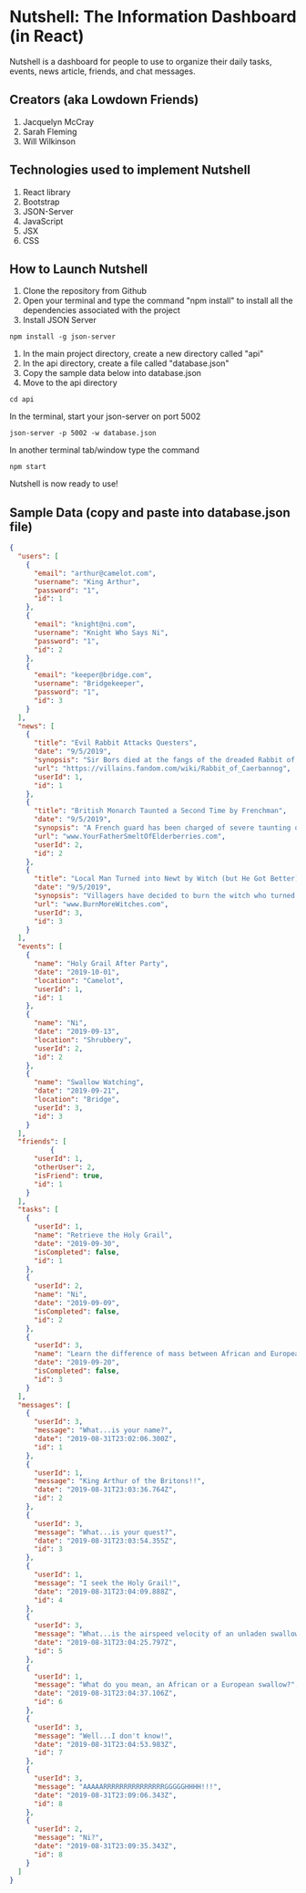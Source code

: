 # Nutshell: The Information Dashboard (in React)

Nutshell is a dashboard for people to use to organize their daily tasks, events, news article, friends, and chat messages.

## Creators (aka Lowdown Friends)
1. Jacquelyn McCray
1. Sarah Fleming
1. Will Wilkinson

## Technologies used to implement Nutshell
1. React library
1. Bootstrap
1. JSON-Server
1. JavaScript
1. JSX
1. CSS

## How to Launch Nutshell

1. Clone the repository from Github
1. Open your terminal and type the command "npm install" to install all the dependencies associated with the project
1. Install JSON Server
```
npm install -g json-server
```
1. In the main project directory, create a new directory called "api"
1. In the api directory, create a file called "database.json"
1. Copy the sample data below into database.json
1. Move to the api directory
```
cd api
```
In the terminal, start your json-server on port 5002
```
json-server -p 5002 -w database.json
```
In another terminal tab/window type the command
```
npm start
```
Nutshell is now ready to use!

## Sample Data (copy and paste into database.json file)
```json
{
  "users": [
    {
      "email": "arthur@camelot.com",
      "username": "King Arthur",
      "password": "1",
      "id": 1
    },
    {
      "email": "knight@ni.com",
      "username": "Knight Who Says Ni",
      "password": "1",
      "id": 2
    },
    {
      "email": "keeper@bridge.com",
      "username": "Bridgekeeper",
      "password": "1",
      "id": 3
    }
  ],
  "news": [
    {
      "title": "Evil Rabbit Attacks Questers",
      "date": "9/5/2019",
      "synopsis": "Sir Bors died at the fangs of the dreaded Rabbit of Caerbannog whilst he and his fellow knights were seeking the Holy Grail.",
      "url": "https://villains.fandom.com/wiki/Rabbit_of_Caerbannog",
      "userId": 1,
      "id": 1
    },
    {
      "title": "British Monarch Taunted a Second Time by Frenchman",
      "date": "9/5/2019",
      "synopsis": "A French guard has been charged of severe taunting of one King Arthur in his quest for the Holy Grail",
      "url": "www.YourFatherSmeltOfElderberries.com",
      "userId": 2,
      "id": 2
    },
    {
      "title": "Local Man Turned into Newt by Witch (but He Got Better)",
      "date": "9/5/2019",
      "synopsis": "Villagers have decided to burn the witch who turned a local man into a newt after learning that she weighs the same as a duck.",
      "url": "www.BurnMoreWitches.com",
      "userId": 3,
      "id": 3
    }
  ],
  "events": [
    {
      "name": "Holy Grail After Party",
      "date": "2019-10-01",
      "location": "Camelot",
      "userId": 1,
      "id": 1
    },
    {
      "name": "Ni",
      "date": "2019-09-13",
      "location": "Shrubbery",
      "userId": 2,
      "id": 2
    },
    {
      "name": "Swallow Watching",
      "date": "2019-09-21",
      "location": "Bridge",
      "userId": 3,
      "id": 3
    }
  ],
  "friends": [
          {
      "userId": 1,
      "otherUser": 2,
      "isFriend": true,
      "id": 1
    }
  ],
  "tasks": [
    {
      "userId": 1,
      "name": "Retrieve the Holy Grail",
      "date": "2019-09-30",
      "isCompleted": false,
      "id": 1
    },
    {
      "userId": 2,
      "name": "Ni",
      "date": "2019-09-09",
      "isCompleted": false,
      "id": 2
    },
    {
      "userId": 3,
      "name": "Learn the difference of mass between African and European swallows",
      "date": "2019-09-20",
      "isCompleted": false,
      "id": 3
    }
  ],
  "messages": [
    {
      "userId": 3,
      "message": "What...is your name?",
      "date": "2019-08-31T23:02:06.300Z",
      "id": 1
    },
    {
      "userId": 1,
      "message": "King Arthur of the Britons!!",
      "date": "2019-08-31T23:03:36.764Z",
      "id": 2
    },
    {
      "userId": 3,
      "message": "What...is your quest?",
      "date": "2019-08-31T23:03:54.355Z",
      "id": 3
    },
    {
      "userId": 1,
      "message": "I seek the Holy Grail!",
      "date": "2019-08-31T23:04:09.888Z",
      "id": 4
    },
    {
      "userId": 3,
      "message": "What...is the airspeed velocity of an unladen swallow?",
      "date": "2019-08-31T23:04:25.797Z",
      "id": 5
    },
    {
      "userId": 1,
      "message": "What do you mean, an African or a European swallow?",
      "date": "2019-08-31T23:04:37.106Z",
      "id": 6
    },
    {
      "userId": 3,
      "message": "Well...I don't know!",
      "date": "2019-08-31T23:04:53.983Z",
      "id": 7
    },
    {
      "userId": 3,
      "message": "AAAAARRRRRRRRRRRRRRRGGGGGHHHH!!!",
      "date": "2019-08-31T23:09:06.343Z",
      "id": 8
    },
    {
      "userId": 2,
      "message": "Ni?",
      "date": "2019-08-31T23:09:35.343Z",
      "id": 8
    }
  ]
}
```